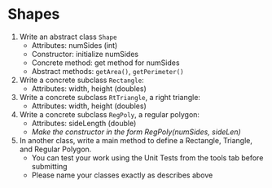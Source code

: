 # Shapes

1. Write an abstract class `Shape`
   - Attributes: numSides (int)
   - Constructor: initialize numSides
   - Concrete method: get method for numSides
   - Abstract methods: `getArea()`, `getPerimeter()`
2. Write a concrete subclass `Rectangle`:
   - Attributes: width, height (doubles)
3. Write a concrete subclass `RtTriangle`, a right triangle:
   - Attributes: width, height (doubles)
4. Write a concrete subclass `RegPoly`, a regular polygon:
   - Attributes: sideLength (double)
   - _Make the constructor in the form RegPoly(numSides, sideLen)_
5. In another class, write a main method to
   define a Rectangle, Triangle, and Regular Polygon.
   - You can test your work using the Unit Tests from the tools tab before submitting
   - Please name your classes exactly as describes above
